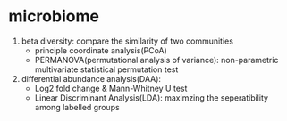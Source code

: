 # microbiome
1. beta diversity: compare the similarity of two communities
   - principle coordinate analysis(PCoA)
   - PERMANOVA(permutational analysis of variance): non-parametric multivariate statistical permutation test
2. differential abundance analysis(DAA):
   - Log2 fold change & Mann-Whitney U test
   - Linear Discriminant Analysis(LDA): maximzing the seperatibility among labelled groups
